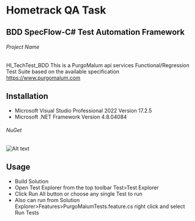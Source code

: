 # Hometrack QA Task
## BDD SpecFlow-C# Test Automation Framework 
###### Project Name
HI_TechTest_BDD
This is a PurgoMalum api services Functional/Regression Test Suite based on the available specification https://www.purgomalum.com
## Installation
- Microsoft Visual Studio Professional 2022 Version 17.2.5
- Microsoft .NET Framework Version 4.8.04084

###### NuGet


![Alt text](https://github.com/hamid733/HI_ZooplaTechTest/blob/6ff8088f0010c5ab2edd0ef4dd626bea98c43e7b/Image1.jpg?raw=true "NuGet Packages")


## Usage
- Build Solution 
- Open Test Explorer from the top toolbar Test>Test Explorer
- Click Run All button or choose any single Test to run
- Also can run from Solution Explorer>Features>PurgoMalumTests.feature.cs right click and select Run Tests